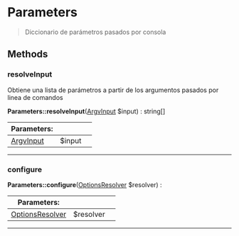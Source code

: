 
                                                                                                                                            
    
# Parameters


> Diccionario de parámetros pasados por consola
>
> 








## Methods

### resolveInput
Obtiene una lista de parámetros a partir de los argumentos pasados por linea de comandos


**Parameters::resolveInput**([ArgvInput](../../../../ArgvInput.md) $input) : string[]


|Parameters: | | |
| --- | --- | --- |
|[ArgvInput](../../../../ArgvInput.md) |$input |  |

---


### configure



**Parameters::configure**([OptionsResolver](../../../../OptionsResolver.md) $resolver) : 


|Parameters: | | |
| --- | --- | --- |
|[OptionsResolver](../../../../OptionsResolver.md) |$resolver |  |

---


                                                                                                                                                                                                                                                                                                                                                                                                            
    
                                                                                                                                                                                                                                                                             
                